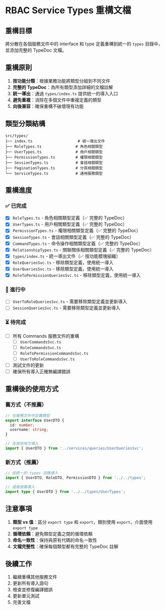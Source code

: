 # RBAC Service Types 重構文檔

## 重構目標

將分散在各個服務文件中的 interface 和 type 定義重構到統一的 `types` 目錄中，並添加完整的 TypeDoc 文檔。

## 重構原則

1. **按功能分類**：根據業務功能將類型分組到不同文件
2. **完整的 TypeDoc**：為所有類型添加詳細的文檔註解
3. **統一導出**：通過 `types/index.ts` 提供統一的導入入口
4. **避免重複**：消除在多個文件中重複定義的類型
5. **向後兼容**：確保重構不破壞現有功能

## 類型分類結構

```
src/types/
├── index.ts                    # 統一導出文件
├── RoleTypes.ts               # 角色相關類型
├── UserTypes.ts               # 用戶相關類型
├── PermissionTypes.ts         # 權限相關類型
├── SessionTypes.ts            # 會話相關類型
├── PaginationTypes.ts         # 分頁相關類型
└── ServiceTypes.ts            # 通用服務類型
```

## 重構進度

### ✅ 已完成
- [x] `RoleTypes.ts` - 角色相關類型定義（✅ 完整的 TypeDoc）
- [x] `UserTypes.ts` - 用戶相關類型定義（✅ 完整的 TypeDoc）  
- [x] `PermissionTypes.ts` - 權限相關類型定義（✅ 完整的 TypeDoc）
- [x] `SessionTypes.ts` - 會話相關類型定義（✅ 完整的 TypeDoc）
- [x] `CommandTypes.ts` - 命令操作相關類型定義（✅ 完整的 TypeDoc）
- [x] `RelationshipTypes.ts` - 關聯關係相關類型定義（✅ 完整的 TypeDoc）
- [x] `types/index.ts` - 統一導出文件（✅ 按功能模塊組織）
- [x] `RoleQueriesSvc.ts` - 移除類型定義，使用統一導入
- [x] `UserQueriesSvc.ts` - 移除類型定義，使用統一導入
- [x] `RoleToPermissionQueriesSvc.ts` - 移除類型定義，使用統一導入

### 🚧 進行中
- [ ] `UserToRoleQueriesSvc.ts` - 需要移除類型定義並更新導入
- [ ] `SessionQueriesSvc.ts` - 需要移除類型定義並更新導入

### ⏳ 待完成
- [ ] 所有 Commands 服務文件的重構
  - [ ] `UserCommandsSvc.ts`
  - [ ] `RoleCommandsSvc.ts`
  - [ ] `RoleToPermissionCommandsSvc.ts`
  - [ ] `UserToRoleCommandsSvc.ts`
- [ ] 測試文件的更新
- [ ] 確保所有導入正確無編譯錯誤

## 重構後的使用方式

### 舊方式（不推薦）
```typescript
// 在服務文件中定義類型
export interface UserDTO {
  id: number;
  username: string;
}

// 在其他地方導入
import { UserDTO } from '../services/queries/UserQueriesSvc';
```

### 新方式（推薦）
```typescript
// 從統一的 types 目錄導入
import { UserDTO, RoleDTO, PermissionDTO } from '../../types';

// 或者按需導入
import type { UserDTO } from '../../types/UserTypes';
```

## 注意事項

1. **類型 vs 值**：區分 `export type` 和 `export`，類別使用 `export`，介面使用 `export type`
2. **循環依賴**：避免類型定義之間的循環依賴
3. **命名一致性**：保持與原有代碼的命名一致性
4. **文檔完整性**：確保每個類型都有完整的 TypeDoc 註解

## 後續工作

1. 繼續重構其他服務文件
2. 更新所有導入語句
3. 檢查並修復編譯錯誤
4. 更新單元測試
5. 完善文檔